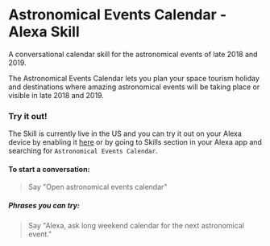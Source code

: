# Astronomical Events Calendar - Alexa Skill

A conversational calendar skill for the astronomical events of late 2018 and 2019.

The Astronomical Events Calendar lets you plan your space tourism holiday and destinations where amazing astronomical events will be taking place or visible in late 2018 and 2019.

### Try it out!

The Skill is currently live in the US and you can try it out on your Alexa device by enabling it  [here](https://alexa.amazon.in/spa/index.html#skills/dp/B078MYWN3S/?ref=skill_dsk_skb_sr_0) or by going to Skills section in your Alexa app and searching for ```Astronomical Events Calendar```.

#### To start a conversation:

> Say "Open astronomical events calendar"

##### Phrases you can try:

> Say "Alexa, ask long weekend calendar for the next astronomical event."

